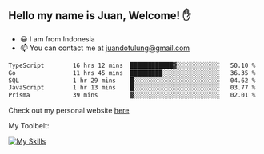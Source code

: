 ## Hello my name is Juan, Welcome! ✋

- 😀 I am from Indonesia
- 📫 You can contact me at juandotulung@gmail.com

<!--START_SECTION:waka-->

```txt
TypeScript        16 hrs 12 mins  ████████████▓░░░░░░░░░░░░   50.10 %
Go                11 hrs 45 mins  █████████░░░░░░░░░░░░░░░░   36.35 %
SQL               1 hr 29 mins    █░░░░░░░░░░░░░░░░░░░░░░░░   04.62 %
JavaScript        1 hr 13 mins    █░░░░░░░░░░░░░░░░░░░░░░░░   03.77 %
Prisma            39 mins         ▓░░░░░░░░░░░░░░░░░░░░░░░░   02.01 %
```

<!--END_SECTION:waka-->

Check out my personal website [here](https://juanchristian.com)

My Toolbelt:

[![My Skills](https://skillicons.dev/icons?i=go,js,ts,nodejs,express,react,nextjs,vue,tailwind,vite,html,css,python,php,aws,bash,linux,postgres,mysql,redis,kafka,docker,vercel,netlify,vscode,figma)](https://skillicons.dev)

